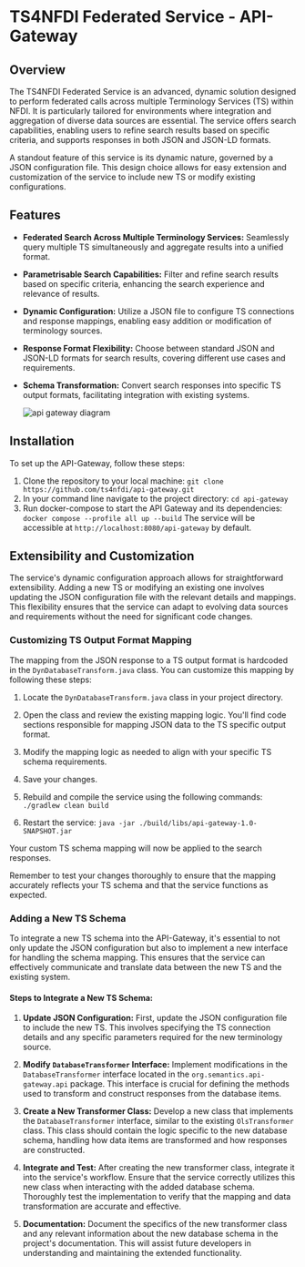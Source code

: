 # TS4NFDI Federated Service - API-Gateway

## Overview

The TS4NFDI Federated Service is an advanced, dynamic solution designed to perform federated calls across multiple Terminology Services (TS) within NFDI. It is particularly tailored for environments where integration and aggregation of diverse data sources are essential. The service offers search capabilities, enabling users to refine search results based on specific criteria, and supports responses in both JSON and JSON-LD formats.

A standout feature of this service is its dynamic nature, governed by a JSON configuration file. This design choice allows for easy extension and customization of the service to include new TS or modify existing configurations.

## Features

- **Federated Search Across Multiple Terminology Services:** Seamlessly query multiple TS simultaneously and aggregate results into a unified format.
- **Parametrisable Search Capabilities:** Filter and refine search results based on specific criteria, enhancing the search experience and relevance of results.
- **Dynamic Configuration:** Utilize a JSON file to configure TS connections and response mappings, enabling easy addition or modification of terminology sources.
- **Response Format Flexibility:** Choose between standard JSON and JSON-LD formats for search results, covering different use cases and requirements.
- **Schema Transformation:** Convert search responses into specific TS output formats, facilitating integration with existing systems.

  
  ![api gateway diagram](./api-gateway.png)

## Installation

To set up the API-Gateway, follow these steps:

1. Clone the repository to your local machine:
   `git clone https://github.com/ts4nfdi/api-gateway.git`
2. In your command line navigate to the project directory:
   `cd api-gateway`
3. Run docker-compose to start the API Gateway and its dependencies:
   `docker compose --profile all up --build`
The service will be accessible at `http://localhost:8080/api-gateway` by default.

## Extensibility and Customization

The service's dynamic configuration approach allows for straightforward extensibility. Adding a new TS or modifying an existing one involves updating the JSON configuration file with the relevant details and mappings. This flexibility ensures that the service can adapt to evolving data sources and requirements without the need for significant code changes.

### Customizing TS Output Format Mapping

The mapping from the JSON response to a TS output format is hardcoded in the `DynDatabaseTransform.java` class. You can customize this mapping by following these steps:

1. Locate the `DynDatabaseTransform.java` class in your project directory.

2. Open the class and review the existing mapping logic. You'll find code sections responsible for mapping JSON data to the TS specific output format.

3. Modify the mapping logic as needed to align with your specific TS schema requirements.

4. Save your changes.

5. Rebuild and compile the service using the following commands:
   `./gradlew clean build`

6. Restart the service:
   `java -jar ./build/libs/api-gateway-1.0-SNAPSHOT.jar`

Your custom TS schema mapping will now be applied to the search responses.

Remember to test your changes thoroughly to ensure that the mapping accurately reflects your TS schema and that the service functions as expected.

### Adding a New TS Schema

To integrate a new TS schema into the API-Gateway, it's essential to not only update the JSON configuration but also to implement a new interface for handling the schema mapping. This ensures that the service can effectively communicate and translate data between the new TS and the existing system.

#### Steps to Integrate a New TS Schema:

1. **Update JSON Configuration:** First, update the JSON configuration file to include the new TS. This involves specifying the TS connection details and any specific parameters required for the new terminology source.

2. **Modify `DatabaseTransformer` Interface:** Implement modifications in the `DatabaseTransformer` interface located in the `org.semantics.api-gateway.api` package. This interface is crucial for defining the methods used to transform and construct responses from the database items. 

3. **Create a New Transformer Class:** Develop a new class that implements the `DatabaseTransformer` interface, similar to the existing `OlsTransformer` class. This class should contain the logic specific to the new database schema, handling how data items are transformed and how responses are constructed.

4. **Integrate and Test:** After creating the new transformer class, integrate it into the service's workflow. Ensure that the service correctly utilizes this new class when interacting with the added database schema. Thoroughly test the implementation to verify that the mapping and data transformation are accurate and effective.

5. **Documentation:** Document the specifics of the new transformer class and any relevant information about the new database schema in the project's documentation. This will assist future developers in understanding and maintaining the extended functionality.
